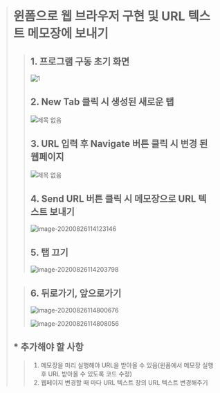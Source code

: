 > # 윈폼으로 웹 브라우저 구현 및 URL 텍스트 메모장에 보내기
> >
> > 
> >
> > ## 1. 프로그램 구동 초기 화면
> > 
> >![1](https://user-images.githubusercontent.com/42930502/91250772-cb49aa00-e794-11ea-9831-ee0d215a71f7.png)
> >
> > ## 2. New Tab 클릭 시 생성된 새로운 탭
> >
> > ![제목 없음](https://user-images.githubusercontent.com/42930502/91250874-03e98380-e795-11ea-80b1-4f9367213ec6.png)
> >
> > 
> >
> > ## 3. URL 입력 후 Navigate 버튼 클릭 시 변경 된 웹페이지
> >
> > ![제목 없음](https://user-images.githubusercontent.com/42930502/91250936-254a6f80-e795-11ea-90e4-2a71893e6c7f.png)
> >
> > 
> >
> > ## 4. Send URL 버튼 클릭 시 메모장으로 URL 텍스트 보내기
> >
> > ![image-20200826114123146](C:\Users\hancom\AppData\Roaming\Typora\typora-user-images\image-20200826114123146.png)
> >
> > 
> >
> > ## 5. 탭 끄기
> >
> > ![image-20200826114203798](C:\Users\hancom\AppData\Roaming\Typora\typora-user-images\image-20200826114203798.png)
>
> > 
> >
> > ## 6. 뒤로가기, 앞으로가기
> >
> > ![image-20200826114800676](C:\Users\hancom\AppData\Roaming\Typora\typora-user-images\image-20200826114800676.png)
> >
> > ![image-20200826114808056](C:\Users\hancom\AppData\Roaming\Typora\typora-user-images\image-20200826114808056.png)
> >
> > 
>
> ## * 추가해야 할 사항
>
> > 1. 메모장을 미리 실행해야 URL을 받아올 수 있음(윈폼에서 메모장 실행 후 URL 받아올 수 있도록 코드 수정)
> > 2. 웹페이지 변경할 때 마다 URL 텍스트 창의 URL 텍스트 변경해주기

